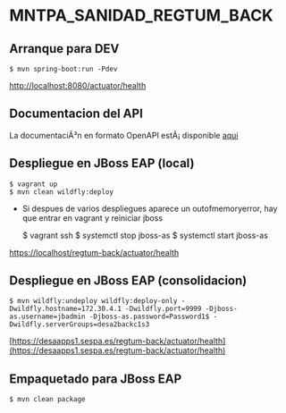 # MNTPA_SANIDAD_REGTUM_BACK

## Arranque para DEV

    $ mvn spring-boot:run -Pdev

[http://localhost:8080/actuator/health](http://localhost:8080/actuator/health)

## Documentacion del API
La documentaciÃ³n en formato OpenAPI estÃ¡ disponible [aqui](http://localhost:8080/swagger-ui.html)

## Despliegue en JBoss EAP (local)

    $ vagrant up
    $ mvn clean wildfly:deploy

* Si despues de varios despliegues aparece un outofmemoryerror, hay que entrar en vagrant y reiniciar jboss

    $ vagrant ssh
    $ systemctl stop jboss-as
    $ systemctl start jboss-as

    
[https://localhost/regtum-back/actuator/health](https://localhost/regtum-back/actuator/health)     

## Despliegue en JBoss EAP (consolidacion)

    $ mvn wildfly:undeploy wildfly:deploy-only -Dwildfly.hostname=172.30.4.1 -Dwildfly.port=9999 -Djboss-as.username=jbadmin -Djboss-as.password=Password1$ -Dwildfly.serverGroups=desa2backc1s3
 
[https://desaapps1.sespa.es/regtum-back/actuator/health](https://desaapps1.sespa.es/regtum-back/actuator/health)

## Empaquetado para JBoss EAP

    $ mvn clean package